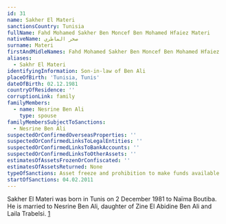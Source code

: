 ```yaml
---
id: 31
name: Sakher El Materi
sanctionsCountry: Tunisia
fullName: Fahd Mohamed Sakher Ben Moncef Ben Mohamed Hfaiez Materi
nativeName: صخر الماطري
surname: Materi
firstAndMidleNames: Fahd Mohamed Sakher Ben Moncef Ben Mohamed Hfaiez
aliases:
  - Sakhr El Materi
identifyingInformation: Son-in-law of Ben Ali
placeOfBirth: 'Tunisia, Tunis'
dateOfBirth: 02.12.1981
countryOfResidence: ''
corruptionLink: family
familyMembers:
  - name: Nesrine Ben Ali
    type: spouse
familyMembersSubjectToSanctions:
  - Nesrine Ben Ali
suspectedOrConfirmedOverseasProperties: ''
suspectedOrConfirmedLinksToLegalEntities: ''
suspectedOrConfirmedLinksToBankAccounts: ''
suspectedOrConfirmedLinksToOtherAssets: ''
estimatesOfAssetsFrozenOrConfiscated: ''
estimatesOfAssetsReturned: None
typeOfSanctions: Asset freeze and prohibition to make funds available
startOfSanctions: 04.02.2011
---
```

Sakher El Materi was born in Tunis on 2 December 1981 to Naïma Boutiba. He is 
married to Nesrine Ben Ali, daughter of Zine El Abidine Ben Ali and Laila 
Trabelsi. 
[1](https://eur-lex.europa.eu/legal-content/EN/TXT/?uri=CELEX:02011R0101-20170128)
